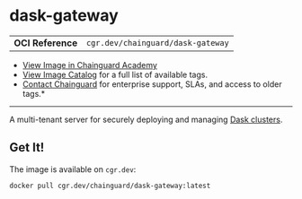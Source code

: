 <!--monopod:start-->
# dask-gateway
| | |
| - | - |
| **OCI Reference** | `cgr.dev/chainguard/dask-gateway` |


* [View Image in Chainguard Academy](https://edu.chainguard.dev/chainguard/chainguard-images/reference/dask-gateway/overview/)
* [View Image Catalog](https://console.enforce.dev/images/catalog) for a full list of available tags.
* [Contact Chainguard](https://www.chainguard.dev/chainguard-images) for enterprise support, SLAs, and access to older tags.*

---
<!--monopod:end-->

<!--overview:start-->
A multi-tenant server for securely deploying and managing [Dask clusters](https://gateway.dask.org/).
<!--overview:end-->

<!--getting:start-->
## Get It!
The image is available on `cgr.dev`:

```
docker pull cgr.dev/chainguard/dask-gateway:latest
```
<!--getting:end-->

<!--body:start-->
<!-- ## Use It!

With helm:

```
git clone git@github.com:vmware/kube-fluentd-operator.git
helm install --create-namespace kfo ./kube-fluentd-operator/charts/log-router \
  --set rbac.create=true \
  --set image.tag=latest \
  --set image.repository=cgr.dev/chainguard/kube-fluentd-operator
``` -->
<!--body:end-->
